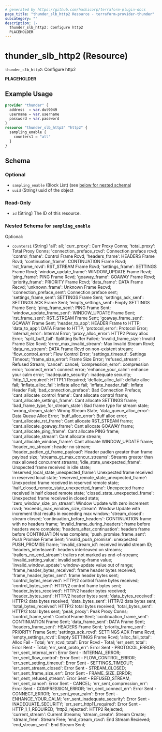 ```yaml
---
# generated by https://github.com/hashicorp/terraform-plugin-docs
page_title: "thunder_slb_http2 Resource - terraform-provider-thunder"
subcategory: ""
description: |-
  thunder_slb_http2: Configure http2
  PLACEHOLDER
---
```


# thunder_slb_http2 (Resource)

`thunder_slb_http2`: Configure http2

__PLACEHOLDER__

## Example Usage

```terraform
provider "thunder" {
  address  = var.dut9049
  username = var.username
  password = var.password
}
resource "thunder_slb_http2" "http2" {
  sampling_enable {
    counters1 = "all"
  }
}
```

<!-- schema generated by tfplugindocs -->
## Schema

### Optional

- `sampling_enable` (Block List) (see [below for nested schema](#nestedblock--sampling_enable))
- `uuid` (String) uuid of the object

### Read-Only

- `id` (String) The ID of this resource.

<a id="nestedblock--sampling_enable"></a>
### Nested Schema for `sampling_enable`

Optional:

- `counters1` (String) 'all': all; 'curr_proxy': Curr Proxy Conns; 'total_proxy': Total Proxy Conns; 'connection_preface_rcvd': Connection preface rcvd; 'control_frame': Control Frame Rcvd; 'headers_frame': HEADERS Frame Rcvd; 'continuation_frame': CONTINUATION Frame Rcvd; 'rst_frame_rcvd': RST_STREAM Frame Rcvd; 'settings_frame': SETTINGS Frame Rcvd; 'window_update_frame': WINDOW_UPDATE Frame Rcvd; 'ping_frame': PING Frame Rcvd; 'goaway_frame': GOAWAY Frame Rcvd; 'priority_frame': PRIORITY Frame Rcvd; 'data_frame': DATA Frame Recvd; 'unknown_frame': Unknown Frame Recvd; 'connection_preface_sent': Connection preface sent; 'settings_frame_sent': SETTINGS Frame Sent; 'settings_ack_sent': SETTINGS ACK Frame Sent; 'empty_settings_sent': Empty SETTINGS Frame Sent; 'ping_frame_sent': PING Frame Sent; 'window_update_frame_sent': WINDOW_UPDATE Frame Sent; 'rst_frame_sent': RST_STREAM Frame Sent; 'goaway_frame_sent': GOAWAY Frame Sent; 'header_to_app': HEADER Frame to HTTP; 'data_to_app': DATA Frame to HTTP; 'protocol_error': Protocol Error; 'internal_error': Internal Error; 'proxy_alloc_error': HTTP2 Proxy alloc Error; 'split_buff_fail': Splitting Buffer Failed; 'invalid_frame_size': Invalid Frame Size Rcvd; 'error_max_invalid_stream': Max Invalid Stream Rcvd; 'data_no_stream': DATA Frame Rcvd on non-existent stream; 'flow_control_error': Flow Control Error; 'settings_timeout': Settings Timeout; 'frame_size_error': Frame Size Error; 'refused_stream': Refused Stream; 'cancel': cancel; 'compression_error': compression error; 'connect_error': connect error; 'enhance_your_calm': enhance your calm error; 'inadequate_security': inadequate security; 'http_1_1_required': HTTP1.1 Required; 'deflate_alloc_fail': deflate alloc fail; 'inflate_alloc_fail': inflate alloc fail; 'inflate_header_fail': Inflate Header Fail; 'bad_connection_preface': Bad Connection Preface; 'cant_allocate_control_frame': Cant allocate control frame; 'cant_allocate_settings_frame': Cant allocate SETTINGS frame; 'bad_frame_type_for_stream_state': Bad frame type for stream state; 'wrong_stream_state': Wrong Stream State; 'data_queue_alloc_error': Data Queue Alloc Error; 'buff_alloc_error': Buff alloc error; 'cant_allocate_rst_frame': Cant allocate RST_STREAM frame; 'cant_allocate_goaway_frame': Cant allocate GOAWAY frame; 'cant_allocate_ping_frame': Cant allocate PING frame; 'cant_allocate_stream': Cant allocate stream; 'cant_allocate_window_frame': Cant allocate WINDOW_UPDATE frame; 'header_no_stream': header no stream; 'header_padlen_gt_frame_payload': Header padlen greater than frame payload size; 'streams_gt_max_concur_streams': Streams greater than max allowed concurrent streams; 'idle_state_unexpected_frame': Unxpected frame received in idle state; 'reserved_local_state_unexpected_frame': Unexpected frame received in reserved local state; 'reserved_remote_state_unexpected_frame': Unexpected frame received in reserved remote state; 'half_closed_remote_state_unexpected_frame': Unexpected frame received in half closed remote state; 'closed_state_unexpected_frame': Unexpected frame received in closed state; 'zero_window_size_on_stream': Window Update with zero increment rcvd; 'exceeds_max_window_size_stream': Window Update with increment that results in exceeding max window; 'stream_closed': stream closed; 'continuation_before_headers': CONTINUATION frame with no headers frame; 'invalid_frame_during_headers': frame before headers were complete; 'headers_after_continuation': headers frame before CONTINUATION was complete; 'push_promise_frame_sent': Push Promise Frame Sent; 'invalid_push_promise': unexpected PUSH_PROMISE frame; 'invalid_stream_id': received invalid stream ID; 'headers_interleaved': headers interleaved on streams; 'trailers_no_end_stream': trailers not marked as end-of-stream; 'invalid_setting_value': invalid setting-frame value; 'invalid_window_update': window-update value out of range; 'frame_header_bytes_received': frame header bytes received; 'frame_header_bytes_sent': frame header bytes sent; 'control_bytes_received': HTTP/2 control frame bytes received; 'control_bytes_sent': HTTP/2 control frame bytes sent; 'header_bytes_received': HTTP/2 header bytes received; 'header_bytes_sent': HTTP/2 header bytes sent; 'data_bytes_received': HTTP/2 data bytes received; 'data_bytes_sent': HTTP/2 data bytes sent; 'total_bytes_received': HTTP/2 total bytes received; 'total_bytes_sent': HTTP/2 total bytes sent; 'peak_proxy': Peak Proxy Conns; 'control_frame_sent': Control Frame Sent; 'continuation_frame_sent': CONTINUATION Frame Sent; 'data_frame_sent': DATA Frame Sent; 'headers_frame_sent': HEADERS Frame Sent; 'priority_frame_sent': PRIORITY Frame Sent; 'settings_ack_rcvd': SETTINGS ACK Frame Rcvd; 'empty_settings_rcvd': Empty SETTINGS Frame Rcvd; 'alloc_fail_total': Alloc Fail - Total; 'err_rcvd_total': Error Rcvd - Total; 'err_sent_total': Error Rent - Total; 'err_sent_proto_err': Error Sent - PROTOCOL_ERROR; 'err_sent_internal_err': Error Sent - INTERNAL_ERROR; 'err_sent_flow_control': Error Sent - FLOW_CONTROL_ERROR; 'err_sent_setting_timeout': Error Sent - SETTINGS_TIMEOUT; 'err_sent_stream_closed': Error Sent - STREAM_CLOSED; 'err_sent_frame_size_err': Error Sent - FRAME_SIZE_ERROR; 'err_sent_refused_stream': Error Sent - REFUSED_STREAM; 'err_sent_cancel': Error Sent - CANCEL; 'err_sent_compression_err': Error Sent - COMPRESSION_ERROR; 'err_sent_connect_err': Error Sent - CONNECT_ERROR; 'err_sent_your_calm': Error Sent - ENHANCE_YOUR_CALM; 'err_sent_inadequate_security': Error Sent - INADEQUATE_SECURITY; 'err_sent_http11_required': Error Sent - HTTP_1_1_REQUIRED; 'http2_rejected': HTTP2 Rejected; 'current_stream': Current Streams; 'stream_create': Stream Create; 'stream_free': Stream Free; 'end_stream_rcvd': End Stream Recieved; 'end_stream_sent': End Stream Sent;


